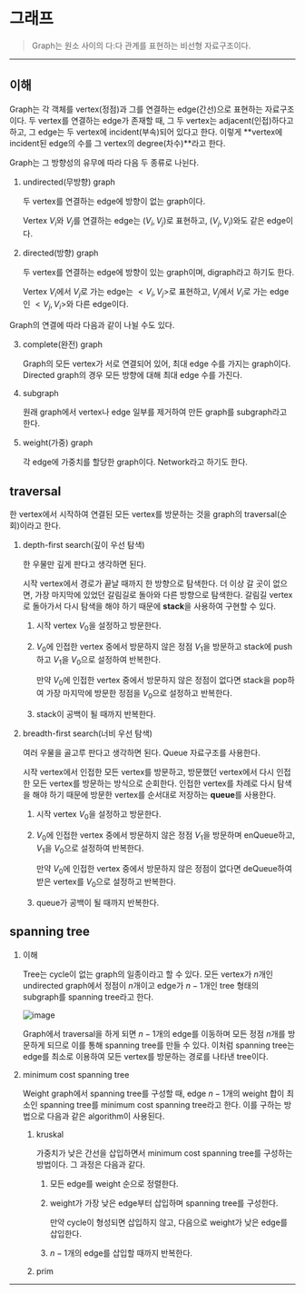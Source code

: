 # 그래프

> Graph는 원소 사이의 다:다 관계를 표현하는 비선형 자료구조이다.

---

## 이해

Graph는 각 객체를 vertex(정점)과 그를 연결하는 edge(간선)으로 표현하는 자료구조이다. 두 vertex를 연결하는 edge가 존재할 때, 그 두 vertex는 adjacent(인접)하다고 하고, 그 edge는 두 vertex에 incident(부속)되어 있다고 한다. 이렇게 **vertex에 incident된 edge의 수를 그 vertex의 degree(차수)**라고 한다.

Graph는 그 방향성의 유무에 따라 다음 두 종류로 나뉜다.

1.  undirected(무방향) graph

    두 vertex를 연결하는 edge에 방향이 없는 graph이다.

    Vertex $V_i$와 $V_j$를 연결하는 edge는 $(V_i, V_j)$로 표현하고, $(V_j, V_i)$와도 같은 edge이다.

2.  directed(방향) graph

    두 vertex를 연결하는 edge에 방향이 있는 graph이며, digraph라고 하기도 한다.

    Vertex $V_i$에서 $V_j$로 가는 edge는 $<V_i, V_j>$로 표현하고, $V_j$에서 $V_i$로 가는 edge인 $<V_j, V_i>$와 다른 edge이다.

Graph의 연결에 따라 다음과 같이 나뉠 수도 있다.

3.  complete(완전) graph

    Graph의 모든 vertex가 서로 연결되어 있어, 최대 edge 수를 가지는 graph이다. Directed graph의 경우 모든 방향에 대해 최대 edge 수를 가진다.

4.  subgraph

    원래 graph에서 vertex나 edge 일부를 제거하여 만든 graph를 subgraph라고 한다.

5.  weight(가중) graph

    각 edge에 가중치를 할당한 graph이다. Network라고 하기도 한다.

## traversal

한 vertex에서 시작하여 연결된 모든 vertex를 방문하는 것을 graph의 traversal(순회)이라고 한다.

1. depth-first search(깊이 우선 탐색)

   한 우물만 깊게 판다고 생각하면 된다.

   시작 vertex에서 경로가 끝날 때까지 한 방향으로 탐색한다. 더 이상 갈 곳이 없으면, 가장 마지막에 있었던 갈림길로 돌아와 다른 방향으로 탐색한다. 갈림길 vertex로 돌아가서 다시 탐색을 해야 하기 때문에 **stack**을 사용하여 구현할 수 있다.

   1. 시작 vertex $V_0$을 설정하고 방문한다.

   2. $V_0$에 인접한 vertex 중에서 방문하지 않은 정점 $V_1$을 방문하고 stack에 push하고 $V_1$을 $V_0$으로 설정하여 반복한다.

      만약 $V_0$에 인접한 vertex 중에서 방문하지 않은 정점이 없다면 stack을 pop하여 가장 마지막에 방문한 정점을 $V_0$으로 설정하고 반복한다.

   3. stack이 공백이 될 때까지 반복한다.

2. breadth-first search(너비 우선 탐색)

   여러 우물을 골고루 판다고 생각하면 된다. Queue 자료구조를 사용한다.

   시작 vertex에서 인접한 모든 vertex를 방문하고, 방문했던 vertex에서 다시 인접한 모든 vertex를 방문하는 방식으로 순회한다. 인접한 vertex를 차례로 다시 탐색을 해야 하기 때문에 방문한 vertex를 순서대로 저장하는 **queue**를 사용한다.

   1. 시작 vertex $V_0$을 설정하고 방문한다.

   2. $V_0$에 인접한 vertex 중에서 방문하지 않은 정점 $V_1$을 방문하며 enQueue하고, $V_1$을 $V_0$으로 설정하여 반복한다.

      만약 $V_0$에 인접한 vertex 중에서 방문하지 않은 정점이 없다면 deQueue하여 받은 vertex를 $V_0$으로 설정하고 반복한다.

   3. queue가 공백이 될 때까지 반복한다.

## spanning tree

1. 이해

   Tree는 cycle이 없는 graph의 일종이라고 할 수 있다. 모든 vertex가 $n$개인 undirected graph에서 정점이 $n$개이고 edge가 $n-1$개인 tree 형태의 subgraph를 spanning tree라고 한다.

   ![image](https://github.com/user-attachments/assets/eed8e15b-7eaf-4f54-936b-2d5ccdb85010)

   Graph에서 traversal을 하게 되면 $n-1$개의 edge를 이동하며 모든 정점 $n$개를 방문하게 되므로 이를 통해 spanning tree를 만들 수 있다. 이처럼 spanning tree는 edge를 최소로 이용하여 모든 vertex를 방문하는 경로를 나타낸 tree이다.

2. minimum cost spanning tree

   Weight graph에서 spanning tree를 구성할 때, edge $n-1$개의 weight 합이 최소인 spanning tree를 minimum cost spanning tree라고 한다. 이를 구하는 방법으로 다음과 같은 algorithm이 사용된다.

   1. kruskal

      가중치가 낮은 간선을 삽입하면서 minimum cost spanning tree를 구성하는 방법이다. 그 과정은 다음과 같다.

      1. 모든 edge를 weight 순으로 정렬한다.

      2. weight가 가장 낮은 edge부터 삽입하며 spanning tree를 구성한다.

         만약 cycle이 형성되면 삽입하지 않고, 다음으로 weight가 낮은 edge를 삽입한다.

      3. $n-1$개의 edge를 삽입할 때까지 반복한다.

   2. prim

---
